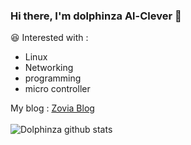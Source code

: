 ### Hi there, I'm dolphinza Al-Clever 👋

😆 Interested with :
- Linux
- Networking
- programming
- micro controller

My blog : <a href="https://zoviablog.blogspot.com/">Zovia Blog<a><br><br>
![Dolphinza github stats](https://bad-apple-github-readme.vercel.app/api?username=dolphinza&show_icons=true&&theme=dracula)

<!--
**dolphinza/dolphinza** is a ✨ _special_ ✨ repository because its `README.md` (this file) appears on your GitHub profile.

Here are some ideas to get you started:

- 🔭 I’m currently working on ...
- 🌱 I’m currently learning ...
- 👯 I’m looking to collaborate on ...
- 🤔 I’m looking for help with ...
- 💬 Ask me about ...
- 📫 How to reach me: ...
- 😄 Pronouns: ...
- ⚡ Fun fact: ...
-->

